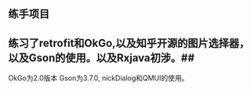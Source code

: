 ## 练手项目 ##
## 练习了retrofit和OkGo,以及知乎开源的图片选择器，以及Gson的使用。以及Rxjava初涉。##
OkGo为2.0版本
Gson为3.7.0, nickDialog和QMUI的使用。
